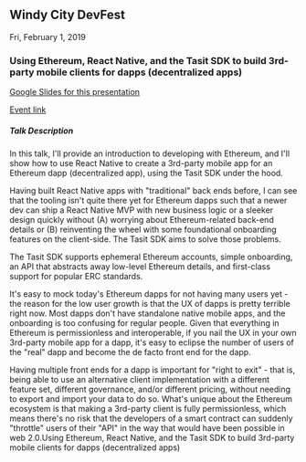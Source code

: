 ## Windy City DevFest

Fri, February 1, 2019

### Using Ethereum, React Native, and the Tasit SDK to build 3rd-party mobile clients for dapps (decentralized apps)

[Google Slides for this presentation](http://bit.ly/2019-02-01-windy-city-devfest-ethereum-tasit)

[Event link](https://windycity.devfest.io/)

##### Talk Description

In this talk, I'll provide an introduction to developing with Ethereum, and I'll show how to use React Native to create a 3rd-party mobile app for an Ethereum dapp (decentralized app), using the Tasit SDK under the hood.

Having built React Native apps with "traditional" back ends before, I can see that the tooling isn't quite there yet for Ethereum dapps such that a newer dev can ship a React Native MVP with new business logic or a sleeker design quickly without (A) worrying about Ethereum-related back-end details or (B) reinventing the wheel with some foundational onboarding features on the client-side. The Tasit SDK aims to solve those problems.

The Tasit SDK supports ephemeral Ethereum accounts, simple onboarding, an API that abstracts away low-level Ethereum details, and first-class support for popular ERC standards.

It's easy to mock today's Ethereum dapps for not having many users yet - the reason for the low user growth is that the UX of dapps is pretty terrible right now. Most dapps don't have standalone native mobile apps, and the onboarding is too confusing for regular people. Given that everything in Ethereum is permissionless and interoperable, if you nail the UX in your own 3rd-party mobile app for a dapp, it's easy to eclipse the number of users of the "real" dapp and become the de facto front end for the dapp.

Having multiple front ends for a dapp is important for "right to exit" - that is, being able to use an alternative client implementation with a different feature set, different governance, and/or different pricing, without needing to export and import your data to do so. What's unique about the Ethereum ecosystem is that making a 3rd-party client is fully permissionless, which means there's no risk that the developers of a smart contract can suddenly "throttle" users of their "API" in the way that would have been possible in web 2.0.Using Ethereum, React Native, and the Tasit SDK to build 3rd-party mobile clients for dapps (decentralized apps)

